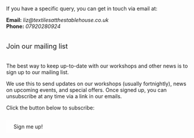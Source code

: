If you have a specific query, you can get in touch via email at:

**Email:** *liz&#64;textilesatthestablehouse&#46;co&#46;uk*
<br>**Phone:** *&#48;&#55;&#57;&#50;&#48;&#50;&#56;&#48;&#57;&#50;&#52;*

<div style="padding:20px 0;font-size:130%;">Join our mailing list</div>

The best way to keep up-to-date with our workshops and other news is to sign up to our mailing list.

We use this to send updates on our workshops (usually fortnightly), news on upcoming events, and special offers. Once signed up, you can unsubscribe at any time via a link in our emails.

Click the button below to subscribe:

<a href="/mailing-list" class="mailingList">Sign me up!</a>
<style>
a.mailingList {
  display: inline-block;
  margin-top: 10px;
  background: rgba(255,255,255,0.2);
  padding: 10px 20px;
  text-decoration: none;
}
a.mailingList:hover {
  background: rgba(255,255,255,0.3);
}
</style>
